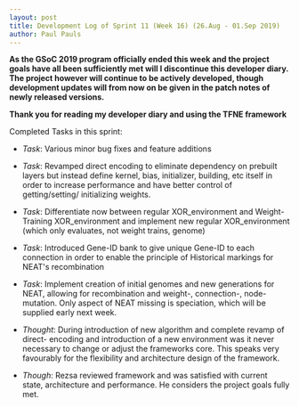 ```yaml
---
layout: post
title: Development Log of Sprint 11 (Week 16) (26.Aug - 01.Sep 2019)
author: Paul Pauls
---
```


**As the GSoC 2019 program officially ended this week and the project goals have
  all been sufficiently met will I discontinue this developer diary. The project
  however will continue to be actively developed, though development updates 
  will from now on be given in the patch notes of newly released versions.**


**Thank you for reading my developer diary and using the TFNE framework**


Completed Tasks in this sprint:

* _Task_: Various minor bug fixes and feature additions

* _Task_: Revamped direct encoding to eliminate dependency on prebuilt layers
    but instead define kernel, bias, initializer, building, etc itself in order
    to increase performance and have better control of getting/setting/
    initializing weights.

* _Task_: Differentiate now between regular XOR_environment and Weight-Training
    XOR_environment and implement new regular XOR_environment (which only 
    evaluates, not weight trains, genome)

* _Task_: Introduced Gene-ID bank to give unique Gene-ID to each connection in
    order to enable the principle of Historical markings for NEAT's 
    recombination

* _Task_: Implement creation of initial genomes and new generations for NEAT,
    allowing for recombination and weight-, connection-, node- mutation.
    Only aspect of NEAT missing is speciation, which will be supplied early next
    week.

* _Thought_: During introduction of new algorithm and complete revamp of direct-
    encoding and introduction of a new environment was it never necessary to
    change or adjust the frameworks core. This speaks very favourably for the
    flexibility and architecture design of the framework.

* _Though_: Rezsa reviewed framework and was satisfied with current state, 
    architecture and performance. He considers the project goals fully met.

